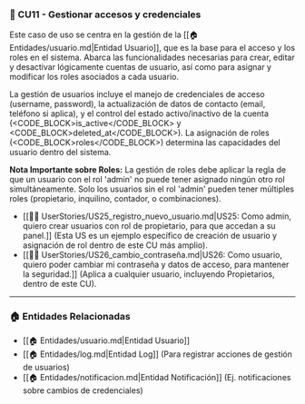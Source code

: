 ### 🔸 CU11 - Gestionar accesos y credenciales

Este caso de uso se centra en la gestión de la [[🏠 Entidades/usuario.md|Entidad Usuario]], que es la base para el acceso y los roles en el sistema. Abarca las funcionalidades necesarias para crear, editar y desactivar lógicamente cuentas de usuario, así como para asignar y modificar los roles asociados a cada usuario.

La gestión de usuarios incluye el manejo de credenciales de acceso (username, password), la actualización de datos de contacto (email, teléfono si aplica), y el control del estado activo/inactivo de la cuenta (<CODE_BLOCK>is_active</CODE_BLOCK> y <CODE_BLOCK>deleted_at</CODE_BLOCK>). La asignación de roles (<CODE_BLOCK>roles</CODE_BLOCK>) determina las capacidades del usuario dentro del sistema.

**Nota Importante sobre Roles:** La gestión de roles debe aplicar la regla de que un usuario con el rol 'admin' no puede tener asignado ningún otro rol simultáneamente. Solo los usuarios sin el rol 'admin' pueden tener múltiples roles (propietario, inquilino, contador, o combinaciones).

- [[🧑‍💻 UserStories/US25_registro_nuevo_usuario.md|US25: Como admin, quiero crear usuarios con rol de propietario, para que accedan a su panel.]] (Esta US es un ejemplo específico de creación de usuario y asignación de rol dentro de este CU más amplio).
- [[🧑‍💻 UserStories/US26_cambio_contraseña.md|US26: Como usuario, quiero poder cambiar mi contraseña y datos de acceso, para mantener la seguridad.]] (Aplica a cualquier usuario, incluyendo Propietarios, dentro de este CU).

---

### 🏠 Entidades Relacionadas
- [[🏠 Entidades/usuario.md|Entidad Usuario]]
- [[🏠 Entidades/log.md|Entidad Log]] (Para registrar acciones de gestión de usuarios)
- [[🏠 Entidades/notificacion.md|Entidad Notificación]] (Ej. notificaciones sobre cambios de credenciales)
